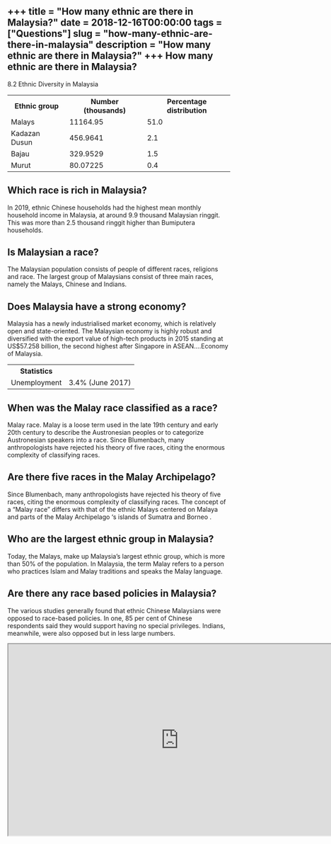 +++
title = "How many ethnic are there in Malaysia?"
date = 2018-12-16T00:00:00
tags = ["Questions"]
slug = "how-many-ethnic-are-there-in-malaysia"
description = "How many ethnic are there in Malaysia?"
+++
How many ethnic are there in Malaysia?
--------------------------------------

8.2 Ethnic Diversity in Malaysia

<table><tr><th>Ethnic group</th><th>Number (thousands)</th><th>Percentage distribution</th></tr><tr><td>Malays</td><td>11164.95</td><td>51.0</td></tr><tr><td>Kadazan Dusun</td><td>456.9641</td><td>2.1</td></tr><tr><td>Bajau</td><td>329.9529</td><td>1.5</td></tr><tr><td>Murut</td><td>80.07225</td><td>0.4</td></tr></table>

Which race is rich in Malaysia?
-------------------------------

In 2019, ethnic Chinese households had the highest mean monthly household income in Malaysia, at around 9.9 thousand Malaysian ringgit. This was more than 2.5 thousand ringgit higher than Bumiputera households.

Is Malaysian a race?
--------------------

The Malaysian population consists of people of different races, religions and race. The largest group of Malaysians consist of three main races, namely the Malays, Chinese and Indians.

Does Malaysia have a strong economy?
------------------------------------

Malaysia has a newly industrialised market economy, which is relatively open and state-oriented. The Malaysian economy is highly robust and diversified with the export value of high-tech products in 2015 standing at US$57.258 billion, the second highest after Singapore in ASEAN….Economy of Malaysia.

<table><tr><th>Statistics</th></tr><tr><td>Unemployment</td><td>3.4% (June 2017)</td></tr></table>

When was the Malay race classified as a race?
---------------------------------------------

Malay race. Malay is a loose term used in the late 19th century and early 20th century to describe the Austronesian peoples or to categorize Austronesian speakers into a race. Since Blumenbach, many anthropologists have rejected his theory of five races, citing the enormous complexity of classifying races.

Are there five races in the Malay Archipelago?
----------------------------------------------

Since Blumenbach, many anthropologists have rejected his theory of five races, citing the enormous complexity of classifying races. The concept of a “Malay race” differs with that of the ethnic Malays centered on Malaya and parts of the Malay Archipelago ‘s islands of Sumatra and Borneo .

Who are the largest ethnic group in Malaysia?
---------------------------------------------

Today, the Malays, make up Malaysia’s largest ethnic group, which is more than 50% of the population. In Malaysia, the term Malay refers to a person who practices Islam and Malay traditions and speaks the Malay language.

Are there any race based policies in Malaysia?
----------------------------------------------

The various studies generally found that ethnic Chinese Malaysians were opposed to race-based policies. In one, 85 per cent of Chinese respondents said they would support having no special privileges. Indians, meanwhile, were also opposed but in less large numbers.

<iframe allow="accelerometer; autoplay; clipboard-write; encrypted-media; gyroscope; picture-in-picture" allowfullscreen="" class="__youtube_prefs__  epyt-is-override  no-lazyload" data-no-lazy="1" data-origheight="433" data-origwidth="770" data-skipgform_ajax_framebjll="" height="433" id="_ytid_81704" loading="lazy" src="https://www.youtube.com/embed/I0HDT9YhcPY?enablejsapi=1&autoplay=0&cc_load_policy=0&cc_lang_pref=&iv_load_policy=1&loop=0&modestbranding=0&rel=1&fs=1&playsinline=0&autohide=2&theme=dark&color=red&controls=1&" title="YouTube player" width="770"></iframe>